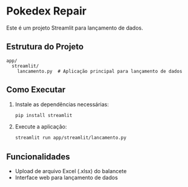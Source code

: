 # Pokedex Repair

Este é um projeto Streamlit para lançamento de dados.

## Estrutura do Projeto

```
app/
  streamlit/
    lancamento.py  # Aplicação principal para lançamento de dados
```

## Como Executar

1. Instale as dependências necessárias:
   ```bash
   pip install streamlit
   ```

2. Execute a aplicação:
   ```bash
   streamlit run app/streamlit/lancamento.py
   ```

## Funcionalidades

- Upload de arquivo Excel (.xlsx) do balancete
- Interface web para lançamento de dados
